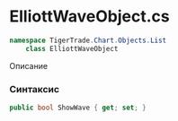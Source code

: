 
# ElliottWaveObject.cs
```csharp
namespace TigerTrade.Chart.Objects.List  
    class ElliottWaveObject
```

Описание

### Синтаксис
```csharp
public bool ShowWave { get; set; }
```

